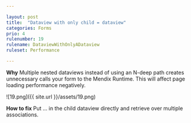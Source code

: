 ```yaml
---

layout: post
title:  "Dataview with only child = dataview"
categories: Forms
prio: 4
rulenumber: 19
rulename: DataviewWithOnlyADataview
ruleset: Performance

---
```


**Why**
Multiple nested dataviews instead of using an N-deep path creates unnecessary calls your form to the Mendix Runtime. This will affect page loading performance negatively.

![19.png]({{ site.url }}/assets/19.png)

**How to fix**
Put ... in the child dataview directly and retrieve over multiple associations.
